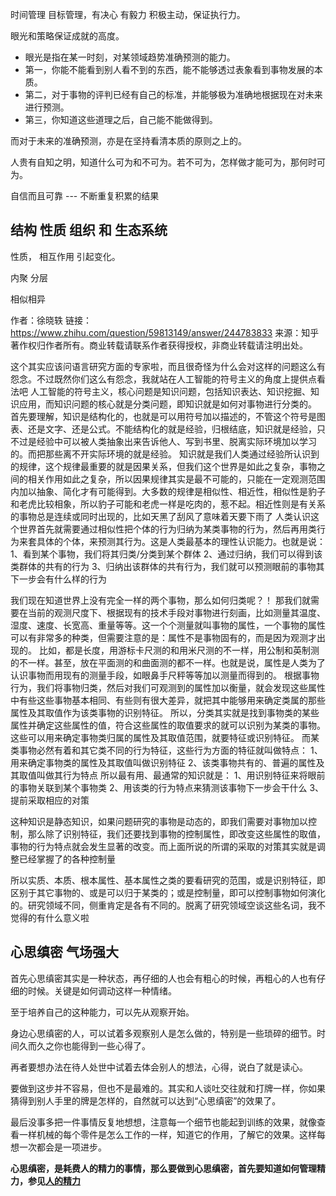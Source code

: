 时间管理 目标管理，有决心 有毅力 积极主动，保证执行力。

眼光和策略保证成就的高度。

+ 眼光是指在某一时刻，对某领域趋势准确预测的能力。
+ 第一，你能不能看到别人看不到的东西，能不能够透过表象看到事物发展的本质。
+ 第二，对于事物的评判已经有自己的标准，并能够极为准确地根据现在对未来进行预测。
+ 第三，你知道这些道理之后，自己能不能做得到。

而对于未来的准确预测，亦是在坚持看清本质的原则之上的。

人贵有自知之明，知道什么可为和不可为。若不可为，怎样做才能可为，那何时可为。

自信而且可靠   --- 不断重复积累的结果


## 结构    性质 组织 和 生态系统

性质， 相互作用 引起变化。

内聚 分层


相似相异


作者：徐晓轶
链接：https://www.zhihu.com/question/59813149/answer/244783833
来源：知乎
著作权归作者所有。商业转载请联系作者获得授权，非商业转载请注明出处。

这个其实应该问语言研究方面的专家啦，而且很奇怪为什么会对这样的问题这么有怨念。不过既然你们这么有怨念，我就站在人工智能的符号主义的角度上提供点看法吧
人工智能的符号主义，核心问题是知识问题，包括知识表达、知识挖掘、知识应用，而知识问题的核心就是分类问题，即知识就是如何对事物进行分类的。
首先要理解，知识是结构化的，也就是可以用符号加以描述的，不管这个符号是图表、还是文字、还是公式。不能结构化的就是经验，归根结底，知识就是经验，只不过是经验中可以被人类抽象出来告诉他人、写到书里、脱离实际环境加以学习的。而把那些离不开实际环境的就是经验。
知识就是我们人类通过经验所认识到的规律，这个规律最重要的就是因果关系，但我们这个世界是如此之复杂，事物之间的相关作用如此之复杂，所以因果规律其实是最不可能的，只能在一定观测范围内加以抽象、简化才有可能得到。大多数的规律是相似性、相近性，相似性是豹子和老虎比较相象，所以豹子可能和老虎一样是吃肉的，惹不起。相近性则是有关系的事物总是连续或同时出现的，比如天黑了刮风了意味着天要下雨了
人类认识这个世界首先就需要通过相似性把个体的行为归纳为某类事物的行为，然后再用类行为来套具体的个体，来预测其行为。这是人类最基本的理性认识能力。也就是说：
1、看到某个事物，我们将其归类/分类到某个群体
2、通过归纳，我们可以得到该类群体的共有的行为
3、归纳出该群体的共有行为，我们就可以预测眼前的事物其下一步会有什么样的行为

我们现在知道世界上没有完全一样的两个事物，那么如何归类呢？！
那我们就需要在当前的观测尺度下、根据现有的技术手段对事物进行刻画，比如测量其温度、湿度、速度、长宽高、重量等等。这一个个测量就叫事物的属性，一个事物的属性可以有非常多的种类，但需要注意的是：属性不是事物固有的，而是因为观测才出现的。
比如，都是长度，用游标卡尺测的和用米尺测的不一样，用公制和英制测的不一样。甚至，放在平面测的和曲面测的都不一样。也就是说，属性是人类为了认识事物而用现有的测量手段，如眼鼻手尺秤等等加以测量而得到的。
根据事物行为，我们将事物归类，然后对我们可观测到的属性加以衡量，就会发现这些属性中有些这些事物基本相同、有些则有很大差异，就把其中能够用来确定类属的那些属性及其取值作为该类事物的识别特征。
所以，分类其实就是找到事物类的某些属性并确定这些属性的值，符合这些属性的取值要求的就可以识别为某类的事物。这些可以用来确定事物类归属的属性及其取值范围，就要特征或识别特征。
而某类事物必然有着和其它类不同的行为特征，这些行为方面的特征就叫做特点：
1、用来确定事物类的属性及其取值叫做识别特征
2、该类事物共有的、普遍的属性及其取值叫做其行为特点
所以最有用、最通常的知识就是：
1、用识别特征来将眼前的事物关联到某个事物类
2、用该类的行为特点来猜测该事物下一步会干什么
3、提前采取相应的对策

这种知识是静态知识，如果问题研究的事物是动态的，即我们需要对事物加以控制，那么除了识别特征，我们还要找到事物的控制属性，即改变这些属性的取值，事物的行为特点就会发生显著的改变。而上面所说的所谓的采取的对策其实就是调整已经掌握了的各种控制量

所以实质、本质、根本属性、基本属性之类的要看研究的范围，或是识别特征，即区别于其它事物的、或是可以归于某类的；或是控制量，即可以控制事物如何演化的。研究领域不同，侧重肯定是各有不同的。脱离了研究领域空谈这些名词，我不觉得的有什么意义啦

## **心思缜密 气场强大**
首先心思缜密其实是一种状态，再仔细的人也会有粗心的时候，再粗心的人也有仔细的时候。关键是如何调动这样一种情绪。

至于培养自己的这种能力，可以先从观察开始。

身边心思缜密的人，可以试着多观察别人是怎么做的，特别是一些琐碎的细节。时间久而久之你也能得到一些心得了。

再者要想办法在待人处世中试着去体会别人的想法，心得，说白了就是读心。

要做到这步并不容易，但也不是最难的。其实和人谈吐交往就和打牌一样，你如果猜得到别人手里的牌是怎样的，自然就可以达到“心思缜密”的效果了。

最后没事多把一件事情反复地想想，注意每一个细节也能起到训练的效果，就像查看一样机械的每个零件是怎么工作的一样，知道它的作用，了解它的效果。这样每想一次都会是一项进步。

**心思缜密，是耗费人的精力的事情，那么要做到心思缜密，首先要知道如何管理精力，参见[人的精力](https://www.cffyh.cc/post/人的精力/)**
